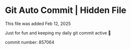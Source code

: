 # Git Auto Commit | Hidden File

This file was added Feb 12, 2025

Just for fun and keeping my daily git commit active 🤪

commit number: 857064
